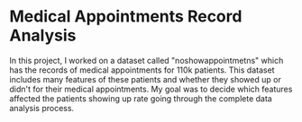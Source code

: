 # Medical Appointments Record Analysis  
In this project, I worked on a dataset called "noshowappointmetns" which has the records of medical appointments for 110k patients. This dataset includes many features of these patients and whether they showed up or didn't for their medical appointments. My goal was to decide which features affected the patients showing up rate going through the complete data analysis process.  
